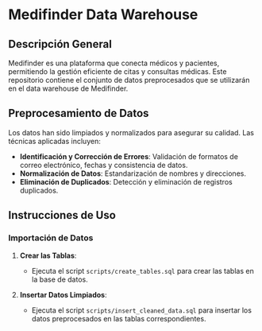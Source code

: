 # Medifinder Data Warehouse

## Descripción General

Medifinder es una plataforma que conecta médicos y pacientes, permitiendo la gestión eficiente de citas y consultas médicas. Este repositorio contiene el conjunto de datos preprocesados que se utilizarán en el data warehouse de Medifinder.

## Preprocesamiento de Datos

Los datos han sido limpiados y normalizados para asegurar su calidad. Las técnicas aplicadas incluyen:

- **Identificación y Corrección de Errores**: Validación de formatos de correo electrónico, fechas y consistencia de datos.
- **Normalización de Datos**: Estandarización de nombres y direcciones.
- **Eliminación de Duplicados**: Detección y eliminación de registros duplicados.

## Instrucciones de Uso

### Importación de Datos

1. **Crear las Tablas**:
   - Ejecuta el script `scripts/create_tables.sql` para crear las tablas en la base de datos.

2. **Insertar Datos Limpiados**:
   - Ejecuta el script `scripts/insert_cleaned_data.sql` para insertar los datos preprocesados en las tablas correspondientes.
